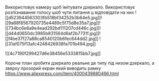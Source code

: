 Використовує камеру щоб імітувати дзеркало. Використовує розпізнавання голосу шоб чути питання ц відповідати на них
![[d523944563303fb518bf34252b3b64e5.jpg]]![[9a88f8567920735e4489c5f75d8e35a7.jpg]]![[734bc6e6a9e4ead292bd111207cd446c.jpg]]![[d44d0650dc3985b831564d6af2b7731f.jpg]]![[f4be37f27a88ca8540120b6fec644dd2.jpg]]
![[31af075f13afc4248426938fa701b494.jpg]]

![[4c7190f299427d6e38456e5333815bb7.jpg]]

Короче план зробити дзеркало реальне де типу під низом дзеркало, а зверху прозорий екран який виводить рамку
https://www.aliexpress.com/item/4000439880466.html
